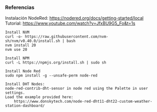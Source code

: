 ### Referencias
Instalación NodeRed: https://nodered.org/docs/getting-started/local
Tutorial:     https://www.youtube.com/watch?v=JfxBU9G5_Fo&t=1s


```
Install NVM
curl -o- https://raw.githubusercontent.com/nvm-sh/nvm/v0.40.0/install.sh | bash
nvm install 20
nvm use 20

Install NPM
curl -L https://npmjs.org/install.sh | sudo sh

Install Node Red
sudo npm install -g --unsafe-perm node-red

Install DHT Nodes:
node-red-contrib-dht-sensor in node red using the Palette in user settings.
Load the example provided here: 
    https://www.donskytech.com/node-red-dht11-dht22-custom-weather-station-dashboard/ 
```